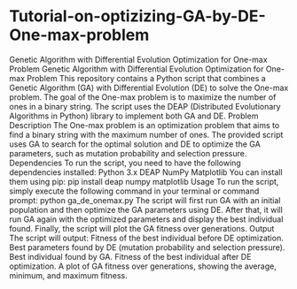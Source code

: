 # Tutorial-on-optizizing-GA-by-DE-One-max-problem
Genetic Algorithm with Differential Evolution Optimization for One-max Problem
Genetic Algorithm with Differential Evolution Optimization for One-max Problem
This repository contains a Python script that combines a Genetic Algorithm (GA) with Differential Evolution (DE) to solve the One-max problem. The goal of the One-max problem is to maximize the number of ones in a binary string. The script uses the DEAP (Distributed Evolutionary Algorithms in Python) library to implement both GA and DE.
Problem Description
The One-max problem is an optimization problem that aims to find a binary string with the maximum number of ones. The provided script uses GA to search for the optimal solution and DE to optimize the GA parameters, such as mutation probability and selection pressure.
Dependencies
To run the script, you need to have the following dependencies installed:
Python 3.x
DEAP
NumPy
Matplotlib
You can install them using pip:
pip install deap numpy matplotlib
Usage
To run the script, simply execute the following command in your terminal or command prompt:
python ga_de_onemax.py
The script will first run GA with an initial population and then optimize the GA parameters using DE. After that, it will run GA again with the optimized parameters and display the best individual found. Finally, the script will plot the GA fitness over generations.
Output
The script will output:
Fitness of the best individual before DE optimization.
Best parameters found by DE (mutation probability and selection pressure).
Best individual found by GA.
Fitness of the best individual after DE optimization.
A plot of GA fitness over generations, showing the average, minimum, and maximum fitness.

